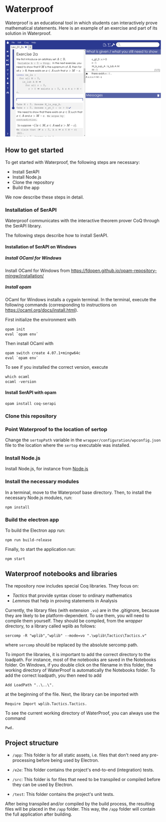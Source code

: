 # Waterproof

Waterproof is an educational tool in which students can interactively prove mathematical statements. Here is an example of an exercise and part of its solution in Waterproof.

![Screenshot of waterproof](WaterproofScreenshot.png)

## How to get started

To get started with Waterproof, the following steps are necessary:

* Install SerAPI
* Install Node.js
* Clone the repository
* Build the app

We now describe these steps in detail.

### Installation of SerAPI

Waterproof communicates with the interactive theorem prover CoQ through the SerAPI library.

The following steps describe how to install SerAPI.

#### Installation of SerAPI on Windows

##### Install OCaml for Windows 

Install OCaml for Windows from https://fdopen.github.io/opam-repository-mingw/installation/

##### Install opam

OCaml for Windows installs a cygwin terminal. In the terminal, execute the following commands (corresponding to instructions on https://ocaml.org/docs/install.html).

First initialize the environment with
```
opam init
eval `opam env`
```

Then install OCaml with
```
opam switch create 4.07.1+mingw64c 
eval `opam env`
```
To see if you installed the correct version, execute
```
which ocaml
ocaml -version
```

#### Install SerAPI with opam

```
opam install coq-serapi
```

### Clone this repository

### Point Waterproof to the location of sertop

Change the `sertopPath` variable in the `wrapper/configuration/wpconfig.json` file to the location where the `sertop` executable was installed.

### Install Node.js

Install Node.js, for instance from [Node.js](https://nodejs.org/en/download/)

### Install the necessary modules

In a terminal, move to the Waterproof base directory. Then, to install the necessary Node.js modules, run:
```
npm install
```

### Build the electron app

To build the Electron app run:
```
npm run build-release
```

Finally, to start the application run:
```
npm start
```

## Waterproof notebooks and libraries

The repository now includes special Coq libraries. They focus on:

* *Tactics* that provide syntax closer to ordinary mathematics
* *Lemmas* that help in proving statements in Analysis

Currently, the library files (with extension `.vo`) are in the .gitignore, because they are likely to be platform-dependent. To use them, you will need to compile them yourself. 
They should be compiled, from the *wrapper* directory, to a library called wplib as follows:

```
sercomp -R "wplib","wplib" --mode=vo ".\wplib\Tactics\Tactics.v"
```

where `sercomp` should be replaced by the absolute sercomp path.

To import the libraries, it is important to add the correct directory to the loadpath. For instance, 
most of the notebooks are saved in the Notebooks folder. On Windows, if you double click on the filename in this folder, the working directory of WaterProof is automatically the Notebooks folder. To add the correct loadpath, you then need to add

```
Add LoadPath "..\..\".
```

at the beginning of the file. Next, the library can be imported with

```
Require Import wplib.Tactics.Tactics.
```

To see the current working directory of WaterProof, you can always use the command 

```
Pwd.
```

## Project structure
* `/app`:
This folder is for all static assets, i.e. files that don't need any pre-processing before being used by Electron.

* `/e2e`:
This folder contains the project's end-to-end (integration) tests.

* `/src`:
This folder is for files that need to be transpiled or compiled before they can be used by Electron.

* `/test`:
This folder contains the project's unit tests.

After being transpiled and/or compiled by the build process, the resulting files will be placed in the `/app` folder.
This way, the `/app` folder will contain the full application after building.
